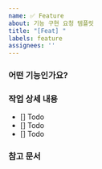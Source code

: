 ```yaml
---
name: ✅ Feature
about: 기능 구현 요청 템플릿
title: "[Feat] "
labels: feature
assignees: ''
---
```

<!-- 모든 항목은 가급적 작은 단위로 나누어 작성해주세요.
필요하다면, 다양한 부제목을 추가해도 좋습니다.-->
### 어떤 기능인가요?

### 작업 상세 내용
- [] Todo
- [] Todo
- [] Todo

### 참고 문서
<!-- 링크 및 이슈번호 등 추가적으로 이 이슈의 해결 혹은 문제 인지를 위해 필요한 자료를 첨부해주세요 -->


<!--
개발 일정은 가장 큰 단위의 이슈에 작성해주세요 -->
<!--
### 개발 일정
S: 0.5일 M: 1일 L: 2일

| 이슈 이름 | 일감 사이즈 |
| --- | --- |
| | |
| 합계 | 00일 |
-->

